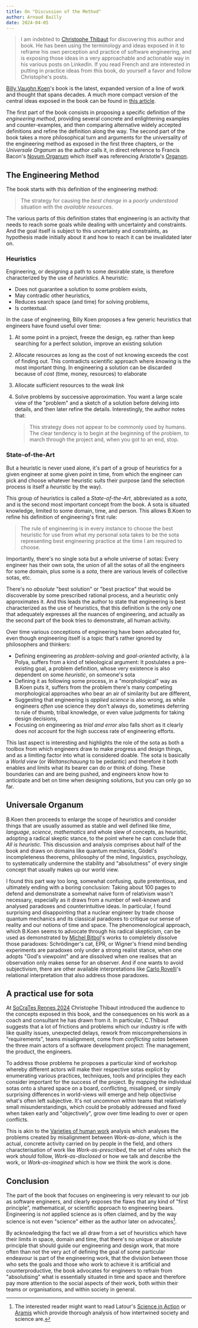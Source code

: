 ```yaml
---
title: On "Discussion of the Method"
author: Arnaud Bailly
date: 2024-04-05
---
```


> I am indebted to [Christophe
> Thibaut](https://www.linkedin.com/in/christophe-thibaut-35b4657/)
> for discovering this author and book. He has been using the
> terminology and ideas exposed in it to reframe his own perception
> and practice of software engineering, and is exposing those ideas in
> a very approachable and actionable way in his various posts on
> LinkedIn. If you read French and are interested in putting in
> practice ideas from this book, do yourself a favor and follow
> Christophe's posts.


[Billy Vaughn Koen](https://en.wikipedia.org/wiki/Billy_Koen)'s book is the latest, expanded version of a line of work and thought that spans decades. A much more compact version of the central ideas exposed in the book can be found in [this article](https://www.tandfonline.com/doi/pdf/10.1080/03043798808939429).

The first part of the book consists in proposing  a specific definition of the _engineering method_, providing several concrete and enlightening examples and counter-examples, and then comparing alternative widely accepted definitions and refine the definition along the way. The second part of the book takes a more philosophical turn and arguments for the universality of the engineering method as exposed in the first three chapters, or the _Universale Organum_ as the author calls it, in direct reference to Francis Bacon's [Novum Organum](https://en.wikipedia.org/wiki/Novum_Organum) which itself was referencing Aristotle's  [Organon](https://en.wikipedia.org/wiki/Organon).

## The Engineering Method

The book starts with this definition of the engineering method:

> The strategy for causing the _best change_ in a _poorly understood_ situation with the _available resources_.

The various parts of this definition states that engineering is an activity that needs to reach some goals while dealing with uncertainty and constraints. And the goal itself is subject to this uncertainty and constraints, as hypothesis made initially about it and how to reach it can be invalidated later on.

### Heuristics

Engineering, or designing a path to some desirable state, is therefore characterized by the use of _heuristics_. A heuristic:

* Does not guarantee a solution to some problem exists,
* May contradic other heuristics,
* Reduces search space (and time) for solving problems,
* Is contextual.

In the case of engineering, Billy Koen proposes a few generic heuristics that engineers have found useful over time:

1. At some point in a project, freeze the design, eg. rather than keep
   searching for a perfect solution, improve an existing solution
2. Allocate resources as long as the cost of not knowing exceeds the
   cost of finding out. This contradicts scientific approach where
   _knowing_ is the most important thing. In engineering a solution
   can be discarded because of _cost_ (time, money, resources) to
   elaborate
3. Allocate sufficient resources to the _weak link_
4. Solve problems by successive approximation. You want a large scale
   view of the "problem" and a sketch of a solution before delving
   into details, and then later refine the details. Interestingly, the
   author notes that:

   > This strategy does not appear to be commonly used by humans. The
   > clear tendency is to begin at the beginning of the problem, to
   > march through the project and, when you got to an end, stop.

### State-of-the-Art

But a heuristic is never used alone, it's part of a group of
heuristics for a given engineer at some given point in time, from
which the engineer can pick and choose whatever heuristic suits their
purpose (and the selection process is itself a _heuristic_ by the
way).

This group of heuristics is called a _State-of-the-Art_, abbreviated as a _sota_, and is the second most important concept from the book. A sota is situated knowledge, limited to some domain, time, and person. This allows B.Koen to refine his definition of engineering's first rule:

> The rule of engineering is in every instance to choose the best heuristic for use from what my personal sota takes to be the sota representing best engineering practice at the time I am required to choose.

Importantly, there's no single sota but a whole universe of sotas: Every engineer has their own sota, the union of all the sotas of all the engineers for some domain, plus some is a _sota_, there are various levels of collective sotas, etc.

There's no _absolute_ "best solution" or "best practice" that would be discoverable by some prescribed rational process, and a heuristic only approximates it. And this leads the author to state that engineering is best characterized as the use of heuristics, that this definition is the only one that adequately expresses all the nuances of engineering, and actually as the second part of the book tries to demonstrate, all human activity.

Over time various conceptions of engineering have been advocated for, even though engineering itself is a topic that's rather ignored by philosophers and thinkers:

* Defining engineering as _problem-solving_ and _goal-oriented_ activity, à la Polya, suffers from a kind of teleological argument: It postulates a pre-existing goal, a problem definition, whose very existence is also dependent on some _heuristic_, on someone's sota
* Defining it as following some process, in a "morphological" way as B.Koen puts it, suffers from the problem there's many competing morphological approaches who bear an air of similarity but are different,
* Suggesting that engineering is _applied science_ is also wrong, as while engineers _often_ use science they don't always do, sometimes deferring to rule of thumb, tribal knowledge, or even value judgments for taking design decisions,
* Focusing on engineering as _trial and error_ also falls short as it clearly does not account for the high success rate of engineering efforts.

This last aspect is interesting and highlights the role of the sota as both a toolbox from which engineers draw to make progress and design things, and as a limiting factor into what is considered doable. The sota is basically a _World view_ (or _Weltanschauung_ to be pedantic) and therefore it both enables and limits what its bearer can do or think of doing. These boundaries can and are being pushed, and engineers know how to anticipate and bet on time when designing solutions, but you can only go so far.

## Universale Organum

B.Koen then proceeds to enlarge the scope of heuristics and consider things that are usually assumed as stable and well defined like _time_, _language_, _science_, _mathematics_ and whole slew of concepts, as heuristic, adopting a radical skeptic stance, to the point where he can conclude that _All is heuristic_. This discussion and analysis comprises about half of the book and draws on domains like quantum mechanics, Gödel's incompleteness theorems, philosophy of the mind, linguistics, psychology, to systematically undermine the stability and "absolutness" of every single concept that usually makes up our world view.

I found this part way too long, somewhat confusing, quite pretentious, and ultimately ending with a boring conclusion: Taking about 100 pages to defend and demonstrate a somewhat naive form of relativism wasn't necessary, especially as it draws from a number of well-known and analysed paradoxes and counterintuitive ideas. In particular, I found surprising and disappointing that a nuclear engineer by trade choose quantum mechanics and its classical paradoxes to critique our sense of reality and our notions of time and space. The phenomenological approach, which B.Koen seems to advocate through his radical skepticism, can be used as demonstrated by [Michel Bitbol](https://cv.hal.science/michel-bitbol?langChosen=fr)'s works to completely dissolve those paradoxes: Schrödinger's cat, EPR, or Wigner's friend mind bending experiments are paradoxes only under a strong realist stance, when one adopts "God's viewpoint" and are dissolved when one realises that an observation only makes sense for an observer. And if one wants to avoid subjectivism, there are other available interpretations like [Carlo Rovelli](https://en.wikipedia.org/wiki/Relational_quantum_mechanics)'s relational interpretation that also address those paradoxes.

## A practical use for sota

At [SoCraTes Rennes 2024](https://socrates-rennes.github.io) Christophe Thibaut introduced the audience to the concepts exposed in this book, and the consequences on his work as a coach and consultant he has drawn from it. In particular, C.Thibaut suggests that a lot of frictions and problems which our industry is rife with like quality issues, unexpected delays, rework from miscomprehensions in "requirements", teams misalignment, come from _conflicting sotas_ between the three main actors of a software development project: The management, the product, the engineers.

To address those problems he proposes a particular kind of workshop whereby different actors will make their respective sotas explicit by enumerating various practices, techniques, tools and principles they each consider important for the success of the project. By _mapping_ the individual sotas onto a shared space on a board, conflicting, misaligned, or simply surprising differences in world-views will emerge and help objectivise what's often left subjective. It's not uncommon within teams that relatively small misunderstandings, which could be probably addressed and fixed when taken early and "objectively", grow over time leading to over or open conflicts.

This is akin to the [Varieties of human work](https://humanisticsystems.com/2016/12/05/the-varieties-of-human-work/) analysis which analyses the problems created by misalignment between _Work-as-done_, which is the actual, concrete activity carried on by people in the field, and others characterisation of work like _Work-as-prescribed_, the set of rules which the work _should_ follow, _Work-as-disclosed_ or how we talk and describe the work, or _Work-as-imagined_ which is how we think the work is done.

## Conclusion

The part of the book that focuses on engineering is very relevant to our job as software engineers, and clearly exposes the flaws that any kind of "first principle", mathematical, or scientific approach to engineering bears. Engineering is _not_ applied science as is often claimed, and by the way science is not even "science" either as the author later on advocates[^1].

By acknowledging the fact we all draw from a set of heuristics which have their limits in space, domain and time, that there's no unique or absolute principle that should guide our engineering and design work, that more often than not the very act of defining the goal of some particular endeavour is part of the engineering work, that the division between those who sets the goals and those who work to achieve it is artificial and counterproductive, the book advocates for engineers to refrain from "absolutising" what is essentially situated in time and space and therefore pay more attention to the social aspects of their work, both within their teams or organisations, and within society in general.

[^1]: The interested reader might want to read Latour's [Science in Action](https://en.wikipedia.org/wiki/Science_in_Action_(book)) or [Aramis](https://en.wikipedia.org/wiki/Aramis,_or_the_Love_of_Technology) which provide thorough analysis of how intertwined society and science are.
